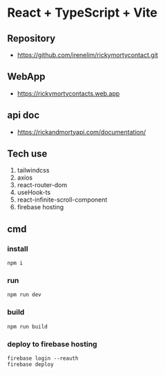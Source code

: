 # React + TypeScript + Vite

## Repository

- <https://github.com/irenelim/rickymortycontact.git>

## WebApp

- <https://rickymortycontacts.web.app>

## api doc

- <https://rickandmortyapi.com/documentation/>

## Tech use

1. tailwindcss
2. axios
3. react-router-dom
4. useHook-ts
5. react-infinite-scroll-component
6. firebase hosting

## cmd

### install

```console
npm i
```

### run

```console
npm run dev
```

### build

```console
npm run build
```

### deploy to firebase hosting

```console
firebase login --reauth
firebase deploy
```
